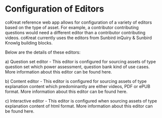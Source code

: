 # Configuration of Editors

coKreat reference web app allows for configuration of a variety of editors based on the type of asset. For example, a contributor  contributing questions would need a different editor than a contributor contributing videos. coKreat currently uses the editors from Sunbird inQuiry & Sunbird  Knowlg building blocks.&#x20;

Below are the details of these editors:

a) Question set editor - This editor is configured for sourcing assets of type question set which power assessment, question bank kind of use cases. More information about this editor can be found here.

b) Content editor - This editor is configured for sourcing assets of type explanation content which predominantly are either videos, PDF or ePUB format. More information about this editor can be found here.

c) Interactive editor - This editor is configured when sourcing assets of type explanation content of html format. More information about this editor can be found here.
